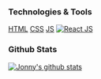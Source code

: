 ### Technologies & Tools

[HTML](https://img.shields.io/badge/HTML-5-red?style=for-the-badge&logo=html)
[CSS](https://img.shields.io/badge/HTML-5-red?style=for-the-badge&logo=css)
[JS](https://img.shields.io/badge/Javascript-5-yellow?style=for-the-badge&logo=javascript)
[![React JS](https://reactjs.org)](https://img.shields.io/badge/React-JS-blue?style=for-the-badge&logo=react)

### Github Stats

[![Jonny's github stats](https://github-readme-stats.vercel.app/api?username=jonnysmillie&show_icons=true&theme=dracula)](https://github.com/jonnysmillie)